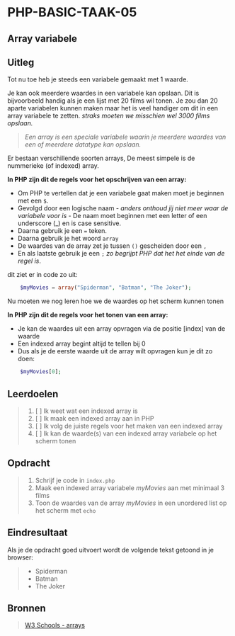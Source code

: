 # PHP-BASIC-TAAK-05
## Array variabele
## Uitleg
Tot nu toe heb je steeds een variabele gemaakt met 1 waarde.
>
Je kan ook meerdere waardes in een variabele kan opslaan. Dit is bijvoorbeeld handig als je een lijst met 20 films wil tonen. Je zou dan 20 aparte variabelen kunnen maken maar het is veel handiger om dit in een array variabele te zetten. _straks moeten we misschien wel 3000 films opslaan._
>
>_Een array is een speciale variabele waarin je meerdere waardes van een of meerdere datatype kan opslaan._
>
Er bestaan verschillende soorten arrays, De meest simpele is de nummerieke (of indexed) array.
>
**In PHP zijn dit de regels voor het opschrijven van een array:**
* Om PHP te vertellen dat je een variabele gaat maken moet je beginnen met een `$`.  
* Gevolgd door een logische naam - _anders onthoud jij niet meer waar de variabele voor is_ - De naam moet beginnen met een letter of een underscore (_) en is case sensitive.
* Daarna gebruik je een `=` teken.
* Daarna gebruik je het woord `array`
* De waardes van de array zet je tussen `()` gescheiden door een `,`
* En als laatste gebruik je een `;` _zo begrijpt PHP dat het het einde van de regel is_.
>
dit ziet er in code zo uit:
```php
    $myMovies = array("Spiderman", "Batman", "The Joker");
```
Nu moeten we nog leren hoe we de waardes op het scherm kunnen tonen
>
**In PHP zijn dit de regels voor het tonen van een array:**
* Je kan de waardes uit een array opvragen via de positie [index] van de waarde
* Een indexed array begint altijd te tellen bij 0
* Dus als je de eerste waarde uit de array wilt opvragen kun je dit zo doen:
```php
    $myMovies[0];
```
>
## Leerdoelen
>1. [ ] Ik weet wat een indexed array is
>2. [ ] Ik maak een indexed array aan in PHP 
>4. [ ] Ik volg de juiste regels voor het maken van een indexed array
>5. [ ] Ik kan de waarde(s) van een indexed array variabele op het scherm tonen

## Opdracht

>1. Schrijf je code in `index.php`
>2. Maak een indexed array variabele _myMovies_ aan met minimaal 3 films
>3. Toon de waardes van de array _myMovies_ in een unordered list op het scherm met `echo`

## Eindresultaat
Als je de opdracht goed uitvoert wordt de volgende tekst getoond in je browser: 
>* Spiderman
>* Batman
>* The Joker

## Bronnen
>[W3 Schools - arrays](https://www.w3schools.com/PHP/php_arrays.asp)